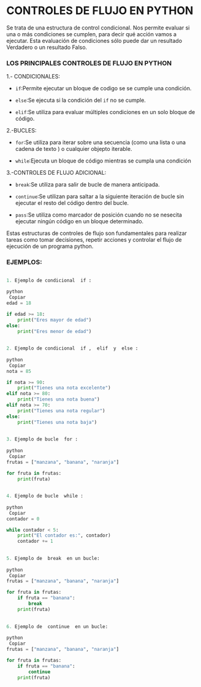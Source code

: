 # CONTROLES DE FLUJO EN PYTHON 

Se trata de una estructura de control condicional. Nos permite evaluar si una o más condiciones se cumplen, para decir qué acción vamos a ejecutar. Esta evaluación de condiciones sólo puede dar un resultado Verdadero o un resultado Falso.

### LOS PRINCIPALES CONTROLES DE FLUJO EN PYTHON

1.- CONDICIONALES:
* `if`:Permite ejecutar un bloque de codigo se se cumple una condición.

* `else`:Se ejecuta si la condición del `if` no se cumple.

* `elif`:Se utiliza para evaluar múltiples condiciones en un solo bloque de código.

2.-BUCLES:

* `for`:Se utiliza para iterar sobre una secuencia (como una lista o una cadena de texto ) o cualquier objepto iterable.

* `while`:Ejecuta un bloque de código mientras se cumpla una condición 

3.-CONTROLES DE FLUJO ADICIONAL:

* `break`:Se utiliza para salir de bucle de manera anticipada.

* `continue`:Se utilizan para saltar a la siguiente iteración de bucle sin ejecutar el resto del código dentro del bucle.

* `pass`:Se utiliza como marcador de posición cuando no se nesecita ejecutar ningún código en un bloque determinado.

Estas estructuras de controles de flujo son fundamentales para realizar tareas como tomar decisiones, repetir acciones y controlar el flujo de ejecución de un programa python.


### EJEMPLOS:

```PYTHON

1. Ejemplo de condicional  if :
 
python
 Copiar
edad = 18

if edad >= 18:
    print("Eres mayor de edad")
else:
    print("Eres menor de edad")
 
 
2. Ejemplo de condicional  if ,  elif  y  else :
 
python
 Copiar
nota = 85

if nota >= 90:
    print("Tienes una nota excelente")
elif nota >= 80:
    print("Tienes una nota buena")
elif nota >= 70:
    print("Tienes una nota regular")
else:
    print("Tienes una nota baja")
 
 
3. Ejemplo de bucle  for :
 
python
 Copiar
frutas = ["manzana", "banana", "naranja"]

for fruta in frutas:
    print(fruta)
 
 
4. Ejemplo de bucle  while :
 
python
 Copiar
contador = 0

while contador < 5:
    print("El contador es:", contador)
    contador += 1
 
 
5. Ejemplo de  break  en un bucle:
 
python
 Copiar
frutas = ["manzana", "banana", "naranja"]

for fruta in frutas:
    if fruta == "banana":
        break
    print(fruta)
 
 
6. Ejemplo de  continue  en un bucle:
 
python
 Copiar
frutas = ["manzana", "banana", "naranja"]

for fruta in frutas:
    if fruta == "banana":
        continue
    print(fruta)
 



